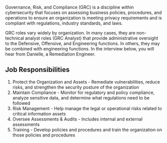 Governance, Risk, and Compliance (GRC) is a discipline within cybersecurity that focuses on assessing business policies, procedures, and operations to ensure an organization is meeting privacy requirements and is compliant with regulations, industry standards, and laws.

GRC roles vary widely by organization. In many cases, they are non-technical analyst roles (GRC Analyst) that provide administrative oversight to the Defensive, Offensive, and Engineering functions. In others, they may be combined with engineering functions. In the interview below, you will hear from Danielle, a Remediation Engineer.
  ## Job Responsibilities
1. Protect the Organization and Assets - Remediate vulnerabilities, reduce risks, and strengthen the security posture of the organization
2. Maintain Compliance - Monitor for regulatory and policy compliance, analyze sensitive data, and determine what regulations need to be followed
3. Risk Management - Help manage the legal or operational risks related to critical information assets
4. Oversee Assessments & Audits - Includes internal and external assessments
5. Training - Develop policies and procedures and train the organization on those policies and procedures

   
